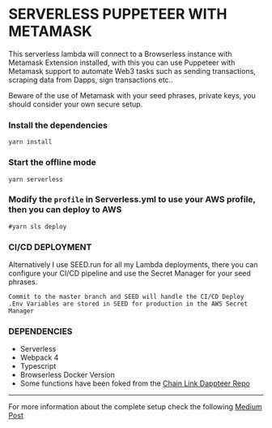# SERVERLESS PUPPETEER WITH METAMASK
This serverless lambda will connect to a Browserless instance with Metamask Extension installed, with this you can use Puppeteer with Metamask support to automate Web3 tasks such as sending transactions, scraping data from Dapps, sign transactions etc..

Beware of the use of Metamask with your seed phrases, private keys, you should consider your own secure setup.

### **Install the dependencies**

```
yarn install
```

### **Start the offline mode**
```
yarn serverless
```

### Modify the `profile` in Serverless.yml to use your AWS profile, then you can deploy to AWS
```
#yarn sls deploy

```


### **CI/CD DEPLOYMENT**
Alternatively I use SEED.run for all my Lambda deployments, there you can configure your CI/CD pipeline and use the Secret Manager for your seed phrases.
```
Commit to the master branch and SEED will handle the CI/CD Deploy
.Env Variables are stored in SEED for production in the AWS Secret Manager
```

### **DEPENDENCIES**
* Serverless
* Webpack 4
* Typescript
* Browserless Docker Version
* Some functions have been foked from the [Chain Link Dappteer Repo](https://github.com/ChainSafe/dappeteer)

___
For more information about the complete setup check the following [Medium Post](https://medium.com)